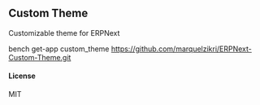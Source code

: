 ## Custom Theme

Customizable theme for ERPNext

bench get-app custom_theme https://github.com/marquelzikri/ERPNext-Custom-Theme.git

#### License

MIT
